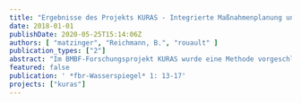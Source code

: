 ```yaml
---
title: "Ergebnisse des Projekts KURAS - Integrierte Maßnahmenplanung unter Berücksichtigung der vielfältigen Potentiale der Regenwasserbewirtschaftung"
date: 2018-01-01
publishDate: 2020-05-25T15:14:06Z
authors: [ "matzinger", "Reichmann, B.", "rouault" ]
publication_types: ["2"]
abstract: "Im BMBF-Forschungsprojekt KURAS wurde eine Methode vorgeschlagen, mit der Maßnahmen der Regenwasserbewirtschaftung für konkrete Stadtquartiere ausgewählt und platziert werden können. Hinsichtlich der möglichen Ziele geht die Methode über die wasserwirtschaftliche Wirkung hinaus und betrachtet zusätzlich Effekte auf Umwelt (Grundwasser und Oberflächengewässer, Biodiversität) und Bewohner (Stadtklima, Freiraumqualität, Gebäudeebene) sowie den Aufwand an Kosten und Ressourcen."
featured: false
publication: ' *fbr-Wasserspiegel* 1: 13-17'
projects: ["kuras"]
---
```


